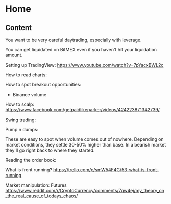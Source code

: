 # Home

## Content


You want to be very careful daytrading, especially with leverage.

You can get liquidated on BitMEX even if you haven't hit your liquidation amount.

Setting up TradingView: https://www.youtube.com/watch?v=7pYacxBWL2c

How to read charts: 

How to spot breakout opportunities: 
- Binance volume

How to scalp: https://www.facebook.com/getpaidlikeparker/videos/424223871342739/

Swing trading: 

Pump n dumps:

These are easy to spot when volume comes out of nowhere. Depending on market conditions, they settle 30-50% higher than base. In a bearish market they'll go right back to where they started.

Reading the order book: 

What is front running? https://trello.com/c/smW54F4G/53-what-is-front-running

Market manipulation: Futures https://www.reddit.com/r/CryptoCurrency/comments/7qw4ej/my_theory_on_the_real_cause_of_todays_chaos/